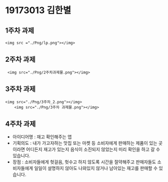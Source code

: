 # 19173013 김한별

## 1주차 과제
    <img src ="./Png/lp.png"></img>
    
## 2주차 과제
     <img src="./Png/2주차과제물.png"></img>
     
## 3주차 과제
    <img src="./Png/3주차_2.png"></img>
        <img src="./Png/3주차 과제물.png"></img>
    
## 4주차 과제

  - 아이디어명 : 재고 확인해주는 앱
  - 기획의도 : 내가 가고자하는 맛집 또는 마켓 등 소비자에게 판매하는 제품이 있는 곳이라면 어디든지 재고가 있는지 음식이 소진되지 않았는지 미리 확인을 하고 갈 수 있습니다. 
  - 장점 : 소비자들에게 헛걸음, 헛수고 하지 않도록 시간을 절약해주고 판매자들도 소비자들에게 일일이 설명하지 않아도 나와있지 않거나 남아있는 재고를 판매할 수 있습니다.

